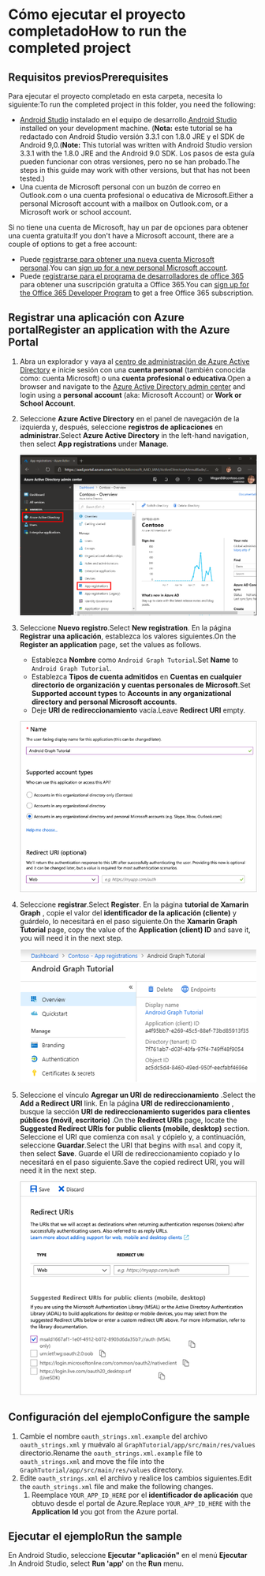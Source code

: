 # <a name="how-to-run-the-completed-project"></a><span data-ttu-id="3f46e-101">Cómo ejecutar el proyecto completado</span><span class="sxs-lookup"><span data-stu-id="3f46e-101">How to run the completed project</span></span>

## <a name="prerequisites"></a><span data-ttu-id="3f46e-102">Requisitos previos</span><span class="sxs-lookup"><span data-stu-id="3f46e-102">Prerequisites</span></span>

<span data-ttu-id="3f46e-103">Para ejecutar el proyecto completado en esta carpeta, necesita lo siguiente:</span><span class="sxs-lookup"><span data-stu-id="3f46e-103">To run the completed project in this folder, you need the following:</span></span>

- <span data-ttu-id="3f46e-104">[Android Studio](https://developer.android.com/studio/) instalado en el equipo de desarrollo.</span><span class="sxs-lookup"><span data-stu-id="3f46e-104">[Android Studio](https://developer.android.com/studio/) installed on your development machine.</span></span> <span data-ttu-id="3f46e-105">(**Nota:** este tutorial se ha redactado con Android Studio versión 3.3.1 con 1.8.0 JRE y el SDK de Android 9,0.</span><span class="sxs-lookup"><span data-stu-id="3f46e-105">(**Note:** This tutorial was written with Android Studio version 3.3.1 with the 1.8.0 JRE and the Android 9.0 SDK.</span></span> <span data-ttu-id="3f46e-106">Los pasos de esta guía pueden funcionar con otras versiones, pero no se han probado.</span><span class="sxs-lookup"><span data-stu-id="3f46e-106">The steps in this guide may work with other versions, but that has not been tested.)</span></span>
- <span data-ttu-id="3f46e-107">Una cuenta de Microsoft personal con un buzón de correo en Outlook.com o una cuenta profesional o educativa de Microsoft.</span><span class="sxs-lookup"><span data-stu-id="3f46e-107">Either a personal Microsoft account with a mailbox on Outlook.com, or a Microsoft work or school account.</span></span>

<span data-ttu-id="3f46e-108">Si no tiene una cuenta de Microsoft, hay un par de opciones para obtener una cuenta gratuita:</span><span class="sxs-lookup"><span data-stu-id="3f46e-108">If you don't have a Microsoft account, there are a couple of options to get a free account:</span></span>

- <span data-ttu-id="3f46e-109">Puede [registrarse para obtener una nueva cuenta Microsoft personal](https://signup.live.com/signup?wa=wsignin1.0&rpsnv=12&ct=1454618383&rver=6.4.6456.0&wp=MBI_SSL_SHARED&wreply=https://mail.live.com/default.aspx&id=64855&cbcxt=mai&bk=1454618383&uiflavor=web&uaid=b213a65b4fdc484382b6622b3ecaa547&mkt=E-US&lc=1033&lic=1).</span><span class="sxs-lookup"><span data-stu-id="3f46e-109">You can [sign up for a new personal Microsoft account](https://signup.live.com/signup?wa=wsignin1.0&rpsnv=12&ct=1454618383&rver=6.4.6456.0&wp=MBI_SSL_SHARED&wreply=https://mail.live.com/default.aspx&id=64855&cbcxt=mai&bk=1454618383&uiflavor=web&uaid=b213a65b4fdc484382b6622b3ecaa547&mkt=E-US&lc=1033&lic=1).</span></span>
- <span data-ttu-id="3f46e-110">Puede [registrarse para el programa de desarrolladores de office 365](https://developer.microsoft.com/office/dev-program) para obtener una suscripción gratuita a Office 365.</span><span class="sxs-lookup"><span data-stu-id="3f46e-110">You can [sign up for the Office 365 Developer Program](https://developer.microsoft.com/office/dev-program) to get a free Office 365 subscription.</span></span>

## <a name="register-an-application-with-the-azure-portal"></a><span data-ttu-id="3f46e-111">Registrar una aplicación con Azure portal</span><span class="sxs-lookup"><span data-stu-id="3f46e-111">Register an application with the Azure Portal</span></span>

1. <span data-ttu-id="3f46e-112">Abra un explorador y vaya al [centro de administración de Azure Active Directory](https://aad.portal.azure.com) e inicie sesión con una **cuenta personal** (también conocida como: cuenta Microsoft) o una **cuenta profesional o educativa**.</span><span class="sxs-lookup"><span data-stu-id="3f46e-112">Open a browser and navigate to the [Azure Active Directory admin center](https://aad.portal.azure.com) and login using a **personal account** (aka: Microsoft Account) or **Work or School Account**.</span></span>

1. <span data-ttu-id="3f46e-113">Seleccione **Azure Active Directory** en el panel de navegación de la izquierda y, después, seleccione **registros de aplicaciones** en **administrar**.</span><span class="sxs-lookup"><span data-stu-id="3f46e-113">Select **Azure Active Directory** in the left-hand navigation, then select **App registrations** under **Manage**.</span></span>

    ![<span data-ttu-id="3f46e-114">Una captura de pantalla de los registros de la aplicación</span><span class="sxs-lookup"><span data-stu-id="3f46e-114">A screenshot of the App registrations</span></span> ](../../tutorial/images/aad-portal-app-registrations.png)

1. <span data-ttu-id="3f46e-115">Seleccione **Nuevo registro**.</span><span class="sxs-lookup"><span data-stu-id="3f46e-115">Select **New registration**.</span></span> <span data-ttu-id="3f46e-116">En la página **Registrar una aplicación**, establezca los valores siguientes.</span><span class="sxs-lookup"><span data-stu-id="3f46e-116">On the **Register an application** page, set the values as follows.</span></span>

    - <span data-ttu-id="3f46e-117">Establezca **Nombre** como `Android Graph Tutorial`.</span><span class="sxs-lookup"><span data-stu-id="3f46e-117">Set **Name** to `Android Graph Tutorial`.</span></span>
    - <span data-ttu-id="3f46e-118">Establezca **Tipos de cuenta admitidos** en **Cuentas en cualquier directorio de organización y cuentas personales de Microsoft**.</span><span class="sxs-lookup"><span data-stu-id="3f46e-118">Set **Supported account types** to **Accounts in any organizational directory and personal Microsoft accounts**.</span></span>
    - <span data-ttu-id="3f46e-119">Deje **URI de redireccionamiento** vacía.</span><span class="sxs-lookup"><span data-stu-id="3f46e-119">Leave **Redirect URI** empty.</span></span>

    ![Captura de pantalla de la página registrar una aplicación](../../tutorial/images/aad-register-an-app.png)

1. <span data-ttu-id="3f46e-121">Seleccione **registrar**.</span><span class="sxs-lookup"><span data-stu-id="3f46e-121">Select **Register**.</span></span> <span data-ttu-id="3f46e-122">En la página **tutorial de Xamarin Graph** , copie el valor del **identificador de la aplicación (cliente)** y guárdelo, lo necesitará en el paso siguiente.</span><span class="sxs-lookup"><span data-stu-id="3f46e-122">On the **Xamarin Graph Tutorial** page, copy the value of the **Application (client) ID** and save it, you will need it in the next step.</span></span>

    ![Captura de pantalla del identificador de la aplicación del nuevo registro de la aplicación](../../tutorial/images/aad-application-id.png)

1. <span data-ttu-id="3f46e-124">Seleccione el vínculo **Agregar un URI de redireccionamiento** .</span><span class="sxs-lookup"><span data-stu-id="3f46e-124">Select the **Add a Redirect URI** link.</span></span> <span data-ttu-id="3f46e-125">En la página **URI de redireccionamiento** , busque la sección **URI de redireccionamiento sugeridos para clientes públicos (móvil, escritorio)** .</span><span class="sxs-lookup"><span data-stu-id="3f46e-125">On the **Redirect URIs** page, locate the **Suggested Redirect URIs for public clients (mobile, desktop)** section.</span></span> <span data-ttu-id="3f46e-126">Seleccione el URI que comienza con `msal` y cópielo y, a continuación, seleccione **Guardar**.</span><span class="sxs-lookup"><span data-stu-id="3f46e-126">Select the URI that begins with `msal` and copy it, then select **Save**.</span></span> <span data-ttu-id="3f46e-127">Guarde el URI de redireccionamiento copiado y lo necesitará en el paso siguiente.</span><span class="sxs-lookup"><span data-stu-id="3f46e-127">Save the copied redirect URI, you will need it in the next step.</span></span>

    ![Captura de pantalla de la página URI de redireccionamiento](../../tutorial/images/aad-redirect-uris.png)

## <a name="configure-the-sample"></a><span data-ttu-id="3f46e-129">Configuración del ejemplo</span><span class="sxs-lookup"><span data-stu-id="3f46e-129">Configure the sample</span></span>

1. <span data-ttu-id="3f46e-130">Cambie el nombre `oauth_strings.xml.example` del archivo `oauth_strings.xml` y muévalo al `GraphTutorial/app/src/main/res/values` directorio.</span><span class="sxs-lookup"><span data-stu-id="3f46e-130">Rename the `oauth_strings.xml.example` file to `oauth_strings.xml` and move the file into the `GraphTutorial/app/src/main/res/values` directory.</span></span>
1. <span data-ttu-id="3f46e-131">Edite `oauth_strings.xml` el archivo y realice los cambios siguientes.</span><span class="sxs-lookup"><span data-stu-id="3f46e-131">Edit the `oauth_strings.xml` file and make the following changes.</span></span>
    1. <span data-ttu-id="3f46e-132">Reemplace `YOUR_APP_ID_HERE` por el **identificador de aplicación** que obtuvo desde el portal de Azure.</span><span class="sxs-lookup"><span data-stu-id="3f46e-132">Replace `YOUR_APP_ID_HERE` with the **Application Id** you got from the Azure portal.</span></span>

## <a name="run-the-sample"></a><span data-ttu-id="3f46e-133">Ejecutar el ejemplo</span><span class="sxs-lookup"><span data-stu-id="3f46e-133">Run the sample</span></span>

<span data-ttu-id="3f46e-134">En Android Studio, seleccione **Ejecutar "aplicación"** en el menú **Ejecutar** .</span><span class="sxs-lookup"><span data-stu-id="3f46e-134">In Android Studio, select **Run 'app'** on the **Run** menu.</span></span>
